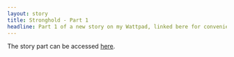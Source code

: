 ```yaml
---
layout: story
title: Stronghold - Part 1
headline: Part 1 of a new story on my Wattpad, linked bere for convenience of school officials. Part of the Chouverse public domain shared universe.
---
```


The story part can be accessed [here](https://my.w.tt/iWWEfydqQQ).
